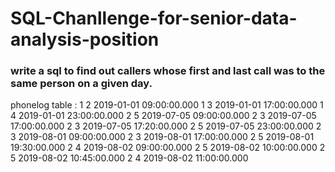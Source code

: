 # SQL-Chanllenge-for-senior-data-analysis-position
### write a sql to find out callers whose first and last call was to the same person on a given day.


phonelog table :
1	2	2019-01-01 09:00:00.000
1	3	2019-01-01 17:00:00.000
1	4	2019-01-01 23:00:00.000
2	5	2019-07-05 09:00:00.000
2	3	2019-07-05 17:00:00.000
2	3	2019-07-05 17:20:00.000
2	5	2019-07-05 23:00:00.000
2	3	2019-08-01 09:00:00.000
2	3	2019-08-01 17:00:00.000
2	5	2019-08-01 19:30:00.000
2	4	2019-08-02 09:00:00.000
2	5	2019-08-02 10:00:00.000
2	5	2019-08-02 10:45:00.000
2	4	2019-08-02 11:00:00.000
